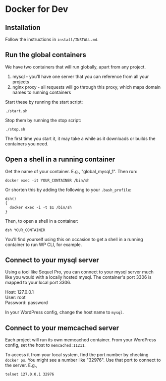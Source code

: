 # Docker for Dev

## Installation

Follow the instructions in `install/INSTALL.md`.

## Run the global containers

We have two containers that will run globally, apart from any project.

1. mysql - you'll have one server that you can
 reference from all your projects
1. nginx proxy - all requests will go through this
 proxy, which maps domain names to running containers
 
Start these by running the start script:

```
./start.sh
```

Stop them by running the stop script:

```
./stop.sh
```

The first time you start it, it may take a while as it
downloads or builds the containers you need.

## Open a shell in a running container

Get the name of your container. E.g., "global_mysql_1". Then run:

```
docker exec -it YOUR_CONTAINER /bin/sh
```

Or shorten this by adding the following to your `.bash_profile`:

```
dsh()
{
  docker exec -i -t $1 /bin/sh
}
```

Then, to open a shell in a container:

```
dsh YOUR_CONTAINER
```

You'll find yourself using this on occasion to get a shell in
a running container to run WP CLI, for example.

## Connect to your mysql server

Using a tool like Sequel Pro, you can connect to your mysql
server much like you would with a locally hosted mysql. The
container's port 3306 is mapped to your local port 3306.

Host: 127.0.0.1  
User: root  
Password: password  

In your WordPress config, change the host name to `mysql`.

## Connect to your memcached server

Each project will run its own memcached container. From
your WordPress config, set the host to `memcached:11211`.

To access it from your local system, find the port number
by checking `docker ps`. You might see a number like "32976".
Use that port to connect to the server. E.g.,

```
telnet 127.0.0.1 32976
```